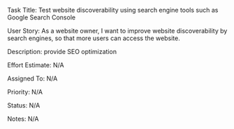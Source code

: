 Task Title: Test website discoverability using search engine tools such as Google Search Console

User Story: As a website owner, I want to improve website discoverability by search engines, so that more users can access the website.

Description: provide SEO optimization

Effort Estimate: N/A

Assigned To: N/A

Priority: N/A

Status: N/A

Notes: N/A
